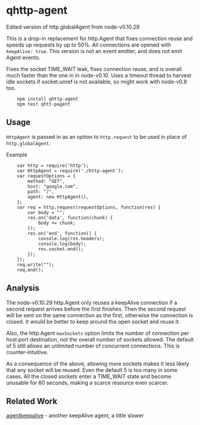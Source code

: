 qhttp-agent
===========

Edited version of http.globalAgent from node-v0.10.29

This is a drop-in replacement for http.Agent that fixes connection reuse and
speeds up requests by up to 50%.  All connections are opened with `keepAlive:
true`.  This version is not an event emitter, and does not emit Agent events.

Fixes the socket TIME_WAIT leak, fixes connection reuse, and is overall much
faster than the one in in node-v0.10.  Uses a timeout thread to harvest idle
sockets if socket.unref is not available, so might work with node-v0.8 too.

        npm install qhttp-agent
        npm test qhtt-pagent


## Usage

`HttpAgent` is passed in as an option to `http.request` to be used in place of
`http.globalAgent`.

Example

        var http = require('http');
        var HttpAgent = require('./http-agent');
        var requestOptions = {
            method: "GET",
            host: "google.com",
            path: "/",
            agent: new HttpAgent(),
        };
        var req = http.request(requestOptions, function(res) {
            var body = "";
            res.on('data', function(chunk) {
                body += chunk;
            });
            res.on('end', function() {
                console.log(res.headers);
                console.log(body);
                res.socket.end();
            });
        });
        req.write("");
        req.end();


## Analysis

The node-v0.10.29 http.Agent only reuses a keepAlive connection if a second
request arrives before the first finishes.  Then the second request will be
sent on the same connection as the first, otherwise the connection is closed.
It would be better to keep around the open socket and reuse it.

Also, the http.Agent `maxSockets` option limits the number of connection per
host:port destination, not the overall number of sockets allowed.  The default
of 5 still allows an unlimited number of concurrent connections.  This is
counter-intuitive.

As a consequence of the above, allowing more sockets makes it less likely that
any socket will be reused.  Even the default 5 is too many in some cases.  All
the closed sockets enter a TIME_WAIT state and become unusable for 60 seconds,
making a scarce resource even scarcer.


## Related Work

[agentkeepalive](https://npmjs.org/package/agentkeepalive) - another keepAlive agent, a little slower
